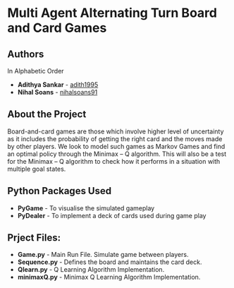 # Multi Agent Alternating Turn Board and Card Games


## Authors
In Alphabetic Order 
* **Adithya Sankar** - [adith1995](https://github.com/adith1995)
* **Nihal Soans** - [nihalsoans91](https://github.com/nihalsoans91)

## About the Project
Board-and-card games are those which involve higher level of uncertainty as it includes the probability of getting the right card and the moves made by other players. We look to model such games as Markov Games and find an optimal policy through the Minimax – Q algorithm. This will also be a test for the Minimax – Q algorithm to check how it performs in a situation with multiple goal states.

## Python Packages Used
* **PyGame** - To visualise the simulated gameplay
* **PyDealer** - To implement a deck of cards used during game play

## Prject Files:
* **Game.py** - Main Run File. Simulate game between players.
* **Sequence.py** - Defines the board and maintains the card deck.
* **Qlearn.py** - Q Learning Algorithm Implementation.
* **minimaxQ.py** - Minimax Q Learning Algorithm Implementation.

